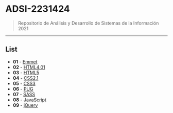 # ADSI-2231424
> Repositorio de Análisis y Desarrollo de Sistemas de la Información 2021
---
## List

- **01** - [Emmet](01-emmet/)
- **02** - [HTML4.01](02-html4.01/)
- **03** - [HTML5](03-html5/)
- **04** - [CSS2.1](04-css2.1/)
- **05** - [CSS3](05-css3/)
- **06** - [PUG](06-pug/)
- **07** - [SASS](07-sass/)
- **08** - [JavaScript](08-javascript/)
- **09** - [jQuery](09-jquery/)